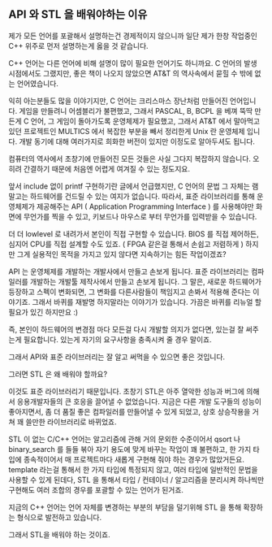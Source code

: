 ## API 와 STL 을 배워야하는 이유

제가 모든 언어를 포괄해서 설명하는건 경제적이지 않으니까
일단 제가 한창 작업중인 C++ 위주로 먼저 설명하는게 옳을 것 같습니다.

C++ 언어는 다른 언어에 비해 설명이 많이 필요한 언어기도 하니까요.
C 언어의 발생 시점에서도 그랬지만,
좋은 책이 나오지 않았으면 AT&T 의 역사속에서 묻힐 수 밖에 없는 언어였습니다.

익히 아는분들도 많을 이야기지만, C 언어는 크리스마스 장난처럼 만들어진 언어입니다.
게임을 만들려니 어셈블리가 불편했고, 그래서 PASCAL, B, BCPL 을 베껴 뚝딱 만든게 C 언어,
그 게임이 돌아가도록 운영체제가 필요했고, 그래서 AT&T 에서 말아먹고 있던 프로젝트인 MULTICS 에서
복잡한 부분을 빼서 정리한게 Unix 란 운영체제 입니다.
개발 동기에 대해 여러가지로 희화한 버전이 있지만 이정도로 알아두셔도 됩니다.

컴퓨터의 역사에서 초창기에 만들어진 모든 것들은 사실 그다지 복잡하지 않습니다.
오히려 간결하기 때문에 처음엔 어렵게 여겨질 수 있는 정도지요.

앞서 include 없이 printf 구현하기란 글에서 언급했지만,
C 언어의 문법 그 자체는 램 말고는 하드웨어를 건드릴 수 있는 여지가 없습니다.
따라서, 표준 라이브러리를 통해 운영체제가 제공해주는 API ( Application Programming Interface ) 를 사용해야만
화면에 무언가를 찍을 수 있고, 키보드나 마우스로 부터 무언가를 입력받을 수 있습니다.

더 더 lowlevel 로 내려가서 본인이 직접 구현할 수 있습니다.
BIOS 를 직접 제어하든, 심지어 CPU를 직접 설계할 수도 있죠. ( FPGA 같은걸 통해서 손쉽고 저렴하게 )
하지만 그게 실용적인 목적을 가지고 있지 않다면 지속하기는 힘든 작업이겠죠?

API 는 운영체제를 개발하는 개발사에서 만들고 손보게 됩니다.
표준 라이브러리는 컴파일러를 개발하는 개발툴 제작사에서 만들고 손보게 됩니다.
그 말은, 새로운 하드웨어가 등장하고 스펙이 변화되면, 그 변화를 다른사람들이 책임지고 손봐서 적용해 준다는 이야기죠.
그래서 바퀴를 재발명 하지말라는 이야기가 있습니다.
가끔은 바퀴를 리뉴얼 할 필요가 있긴 하지만요 :)

즉, 본인이 하드웨어의 변경점 마다 모든걸 다시 개발할 의지가 없다면, 있는걸 잘 써주는게 필요합니다.
있는게 자기의 요구사항을 충족시켜 줄 경우 말이죠.

그래서 API와 표준 라이브러리는 잘 알고 써먹을 수 있으면 좋은 것입니다.

그러면 STL 은 왜 배워야 할까요?

이것도 표준 라이브러리기 때문입니다.
초창기 STL은 아주 열악한 성능과 버그에 의해서 응용개발자들의 큰 호응을 끌어낼 수 없었습니다.
지금은 다른 개발 도구들의 성능이 좋아지면서, 좀 더 품질 좋은 컴파일러를 만들어낼 수 있게 되었고,
상호 상승작용을 거쳐 꽤 쓸만한 라이브러리로 바뀌었죠.

STL 이 없는 C/C++ 언어는 알고리즘에 관해 거의 문외한 수준이어서
qsort 나 binary_search 를 들들 볶아
자기 용도에 맞게 바꾸는 작업이 꽤 불편하고,
한 가지 타입에 종속적이어서 매 프로젝트마다 새롭게 구현해 줘야 하는 경우가 많았거든요.
template 라는걸 통해서 한 가지 타입에 특정되지 않고, 여러 타입에 일반적인 문법을 사용할 수 있게 된데다,
STL 을 통해서 타입 / 컨테이너 / 알고리즘을 분리시켜 하나씩만 구현해도 여러 조합의 경우를 포괄할 수 있는
언어가 된거죠.

지금의 C++ 언어는 언어 자체를 변경하는 부분의 부담을 덜기위해
STL 을 통해 확장하는 형식으로 발전하고 있습니다.

그래서 STL을 배워야 하는 것이죠.
